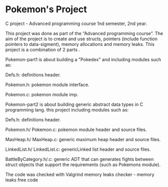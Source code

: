 # Pokemon's Project
C project - Advanced programming course 1nd semester, 2nd year.


This project was done as part of the “Advanced programming course”. The aim of the project is to create and use structs, pointers (include function pointers to data-sigment), memory allocations and memory leaks. This project is a combination of 2 parts .

Pokemon-part1 is about building a "Pokedex" and including modules such as:

Defs.h: definitions header.

Pokemon.h: pokemon module interface.

Pokemon.c: pokemon module imp.

Pokemon-part2 is about building generic abstract data types in C programming lang. this project including modules such as:

Defs.h: definitions header.

Pokemon.h/ Pokemon.c: pokemon module header and source files.

MaxHeap.h/ MaxHeap.c: generic maximum heap header and source files.

LinkedList.h/ LinkedList.c: genericLinked list header and source files.

BattleByCategory.h/.c: generic ADT that can generates fights between struct objects that support the requirements (such as Pokemons module).

The code was checked with Valgrind memory leaks checker - memory leaks free code
